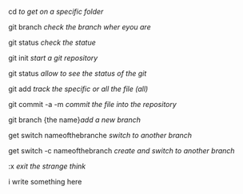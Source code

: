 cd *to get on a specific folder*

git branch *check the branch wher eyou are*

git status *check the statue*

git init *start a git repository*

git status *allow to see the status of the git*

git add *track the specific or all the file (all)*

git commit -a -m *commit the file into the repository*

git branch {the name}*add a new branch*

get switch nameofthebranche *switch to another branch*

get switch -c nameofthebranch *create and switch to another branch*

:x *exit the strange think*

i write something here

